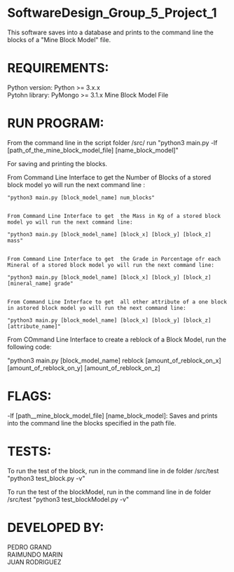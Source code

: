 # SoftwareDesign_Group_5_Project_1
  This software saves into a database and prints to the command line the blocks of a "Mine Block Model" file.
 
 # REQUIREMENTS:
 
  Python version: Python >= 3.x.x  
   Pytohn library: PyMongo >= 3.1.x
   Mine Block Model File
 
 
 

# RUN PROGRAM:
   
   From the command line in the script  folder /src/ run "python3 main.py -lf [path_of_the_mine_block_model_file] [name_block_model]" 

   For saving and printing the blocks.

   From Command Line Interface to get  the Number of Blocks of a stored block model yo will run the next command line :

	"python3 main.py [block_model_name] num_blocks"


	From Command Line Interface to get  the Mass in Kg of a stored block model yo will run the next command line:

	"python3 main.py [block_model_name] [block_x] [block_y] [block_z] mass"


	From Command Line Interface to get  the Grade in Porcentage ofr each Mineral of a stored block model yo will run the next command line:

	"python3 main.py [block_model_name] [block_x] [block_y] [block_z] [mineral_name] grade"


	From Command Line Interface to get  all other attribute of a one block in astored block model yo will run the next command line:

	"python3 main.py [block_model_name] [block_x] [block_y] [block_z] [attribute_name]"


   From COmmand Line Interface to create a reblock of a Block Model, run the following code:

   "python3 main.py [block_model_name] reblock [amount_of_reblock_on_x] [amount_of_reblock_on_y] [amount_of_reblock_on_z]

   
# FLAGS:
   
   -lf [path__mine_block_model_file] [name_block_model]: Saves and prints into the command line the blocks specified in the path file.

 
# TESTS:
   
   To run the test of the block, run in the command line in de folder /src/test "python3 test_block.py -v"
   
   To run the test of the blockModel, run in the command line in de folder /src/test "python3 test_blockModel.py -v"
   
   
 
# DEVELOPED BY:
   PEDRO GRAND  
   RAIMUNDO MARIN  
   JUAN RODRIGUEZ  


